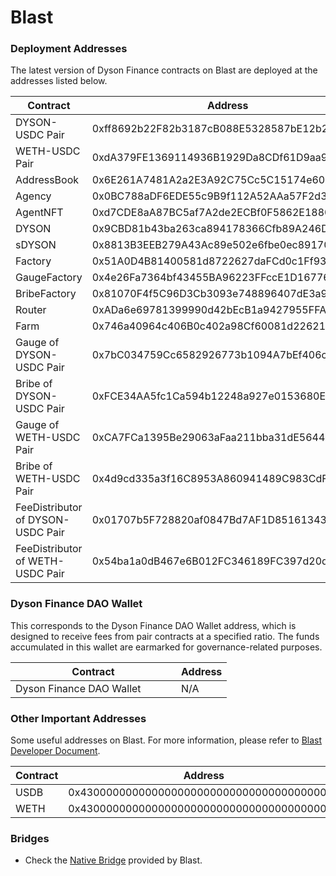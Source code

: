 # Blast

### Deployment Addresses

The latest version of Dyson Finance contracts on Blast are deployed at the addresses listed below.

<table><thead><tr><th width="261">Contract</th><th>Address</th></tr></thead><tbody><tr><td>DYSON-USDC Pair</td><td>0xff8692b22F82b3187cB088E5328587bE12b24c51</td></tr><tr><td>WETH-USDC Pair</td><td>0xdA379FE1369114936B1929Da8CDf61D9aa966452</td></tr><tr><td>AddressBook</td><td>0x6E261A7481A2a2E3A92C75Cc5C15174e6097596b</td></tr><tr><td>Agency</td><td>0x0BC788aDF6EDE55c9B9f112A52AAa57F2d35874A</td></tr><tr><td>AgentNFT</td><td>0xd7CDE8aA87BC5af7A2de2ECBf0F5862E1880bC40</td></tr><tr><td>DYSON</td><td>0x9CBD81b43ba263ca894178366Cfb89A246D1159C</td></tr><tr><td>sDYSON</td><td>0x8813B3EEB279A43Ac89e502e6fbe0ec89170c088</td></tr><tr><td>Factory</td><td>0x51A0D4B81400581d8722627daFCd0c1Ff9357d1D</td></tr><tr><td>GaugeFactory</td><td>0x4e26Fa7364bf43455BA96223FFccE1D1677681E1</td></tr><tr><td>BribeFactory</td><td>0x81070F4f5C96D3Cb3093e748896407dE3a920dB3</td></tr><tr><td>Router</td><td>0xADa6e69781399990d42bEcB1a9427955FFA73Bdc</td></tr><tr><td>Farm</td><td>0x746a40964c406B0c402a98Cf60081d22621227fd</td></tr><tr><td>Gauge of DYSON-USDC Pair</td><td>0x7bC034759Cc6582926773b1094A7bEf406c2376D</td></tr><tr><td>Bribe of DYSON-USDC Pair</td><td>0xFCE34AA5fc1Ca594b12248a927e0153680Ef2A90</td></tr><tr><td>Gauge of WETH-USDC Pair</td><td>0xCA7FCa1395Be29063aFaa211bba31dE5644cc261</td></tr><tr><td>Bribe of WETH-USDC Pair</td><td>0x4d9cd335a3f16C8953A860941489C983CdF29ba6</td></tr><tr><td>FeeDistributor of DYSON-USDC Pair</td><td>0x01707b5F728820af0847Bd7AF1D8516134341eF6</td></tr><tr><td>FeeDistributor of WETH-USDC Pair</td><td>0x54ba1a0dB467e6B012FC346189FC397d20daF02D</td></tr></tbody></table>

### Dyson Finance DAO Wallet

This corresponds to the Dyson Finance DAO Wallet address, which is designed to receive fees from pair contracts at a specified ratio. The funds accumulated in this wallet are earmarked for governance-related purposes.

<table><thead><tr><th width="249">Contract</th><th>Address</th></tr></thead><tbody><tr><td>Dyson Finance DAO Wallet</td><td>N/A</td></tr></tbody></table>

### Other Important Addresses

Some useful addresses on Blast. For more information, please refer to [Blast Developer Document](https://docs.blast.io/building/contracts).

<table><thead><tr><th width="155">Contract</th><th>Address</th></tr></thead><tbody><tr><td>USDB </td><td>0x4300000000000000000000000000000000000003</td></tr><tr><td>WETH</td><td>0x4300000000000000000000000000000000000004</td></tr></tbody></table>

### Bridges

* Check the [Native Bridge](https://blast.io/bridge) provided by Blast.
